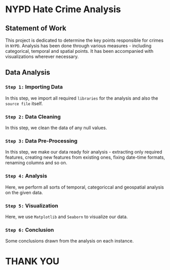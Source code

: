 # **NYPD Hate Crime Analysis**

## **Statement of Work**
This project is dedicated to determine the key points responsible for crimes in `NYPD`. Analysis has been done through various measures - including categorical, temporal and spatial points. It has been accompanied with visualizations wherever necessary.

## **Data Analysis**

### `Step 1:` Importing Data
In this step, we import all required `libraries` for the analysis and also the `source file` itself.

### `Step 2:` Data Cleaning
In this step, we clean the data of any null values.

### `Step 3:` Data Pre-Processing
In this step, we make our data ready foir analysis - extracting only required features, creating new features from existing ones, fixing date-time formats, renaming columns and so on.

### `Step 4:` Analysis 
Here, we perform all sorts of temporal, categoriccal and geospatial analysis on the given data.

### `Step 5:` Visualization

Here, we use `Matplotlib` and `Seaborn` to visualize our data.

### `Step 6:` Conclusion
Some conclusions drawn from the analysis on each instance.

# **THANK YOU**
